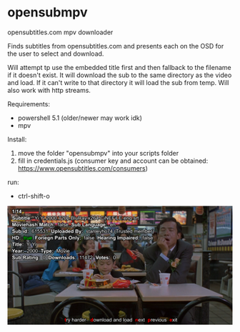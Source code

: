 # opensubmpv
opensubtitles.com mpv downloader

Finds subtitles from opensubtitles.com and presents each on the OSD for the user to select and download. 

Will attempt tp use the embedded title first and then fallback to the filename if it doesn't exist. 
It will download the sub to the same directory as the video and load. 
If it can't write to that directory it will load the sub from temp. 
Will also work with http streams.

Requirements:

* powershell 5.1 (older/newer may work idk)
* mpv

Install: 
1. move the folder "opensubmpv" into your scripts folder 
2.  fill in credentials.js (consumer key and account can be obtained: https://www.opensubtitles.com/consumers)

run:
* ctrl-shift-o 

![Yi Yi](Screenshot_1.png?raw=true "Yi Yi Mcdonalds scene")
